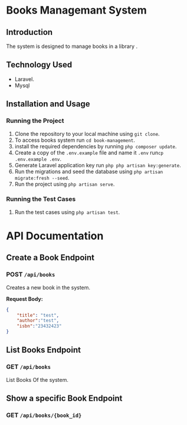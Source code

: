 # Books Managemant System

## Introduction

The system is designed to manage books in a library .


## Technology Used

- Laravel.
- Mysql

## Installation and Usage

### Running the Project

1. Clone the repository to your local machine using `git clone`.
2. To access books system run `cd book-management`.
3. install the required dependencies by running `php composer update`.
4. Create a copy of the `.env.example` file and name it `.env` run`cp .env.example .env`.
5. Generate Laravel application key run `php php artisan key:generate`.
6. Run the migrations and seed the database using `php artisan migrate:fresh --seed`.
7. Run the project using `php artisan serve`.

### Running the Test Cases

1. Run the test cases using `php artisan test`.

# API Documentation

## Create a Book Endpoint

### POST ```/api/books```

Creates a new book in the system.

**Request Body:**

```json
{
    "title": "test",
    "author":"test",
    "isbn":"23432423"
}
```

## List Books Endpoint

### GET ```/api/books```

List Books Of the system.

##  Show a specific Book Endpoint

### GET ```/api/books/{book_id}```
